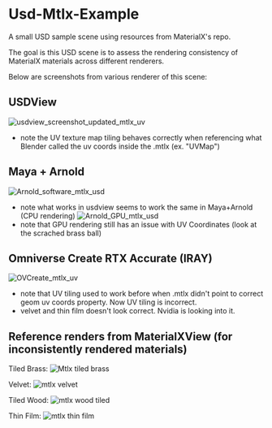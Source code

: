 # Usd-Mtlx-Example
A small USD sample scene using resources from MaterialX's repo.

The goal is this USD scene is to assess the rendering consistency of MaterialX materials across different renderers.

Below are screenshots from various renderer of this scene:

## USDView
![usdview_screenshot_updated_mtlx_uv](https://user-images.githubusercontent.com/11430334/230465884-c01640c0-0fa0-4cff-85f8-64e249514b18.png)

- note the UV texture map tiling behaves correctly when referencing what Blender called the uv coords inside the .mtlx (ex. "UVMap")

## Maya + Arnold
![Arnold_software_mtlx_usd](https://user-images.githubusercontent.com/11430334/230466179-0cb11417-3864-4c9f-8fa7-82d29d4a4998.jpg)
- note what works in usdview seems to work the same in Maya+Arnold (CPU rendering)
![Arnold_GPU_mtlx_usd](https://user-images.githubusercontent.com/11430334/230466283-538a68c5-cf9b-473c-afe1-d8b4ebdb42c0.jpg)
- note that GPU rendering still has an issue with UV Coordinates (look at the scrached brass ball)

## Omniverse Create RTX Accurate (IRAY)
![OVCreate_mtlx_uv](https://user-images.githubusercontent.com/11430334/230466730-0c986846-c750-4bbd-a3ec-a3ce5398f3f5.jpg)
- note that UV tiling used to work before when .mtlx didn't point to correct geom uv coords property. Now UV tiling is incorrect.
- velvet  and thin film doesn't look correct. Nvidia is looking into it.

## Reference renders from MaterialXView (for inconsistently rendered materials)
Tiled Brass:
![Mtlx tiled brass](https://user-images.githubusercontent.com/11430334/229947877-606c7b58-bb0c-4385-a0aa-9b2c430d7086.png)

Velvet:
![mtlx velvet](https://user-images.githubusercontent.com/11430334/229947905-e5f9b09f-0675-47e1-accf-44068571aa3e.png)

Tiled Wood:
![mtlx wood tiled](https://user-images.githubusercontent.com/11430334/229948022-c8b602db-7148-4006-b320-eadf821c45b2.png)

Thin Film:
![mtlx thin film](https://user-images.githubusercontent.com/11430334/229948053-f14fe0c5-b04b-4888-8df1-a583f8206844.png)
